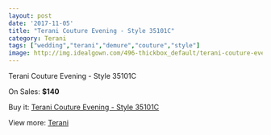 ```yaml
---
layout: post
date: '2017-11-05'
title: "Terani Couture Evening - Style 35101C"
category: Terani
tags: ["wedding","terani","demure","couture","style"]
image: http://img.idealgown.com/496-thickbox_default/terani-couture-evening-style-35101c.jpg
---
```

Terani Couture Evening - Style 35101C

On Sales: **$140**
<a href="https://www.idealgown.com/en/terani/182-terani-couture-evening-style-35101c.html"><amp-img layout="responsive" width="600" height="600" src="//img.idealgown.com/496-thickbox_default/terani-couture-evening-style-35101c.jpg" alt="Terani Couture Evening - Style 35101C 0" /></a>
<a href="https://www.idealgown.com/en/terani/182-terani-couture-evening-style-35101c.html"><amp-img layout="responsive" width="600" height="600" src="//img.idealgown.com/497-thickbox_default/terani-couture-evening-style-35101c.jpg" alt="Terani Couture Evening - Style 35101C 1" /></a>

Buy it: [Terani Couture Evening - Style 35101C](https://www.idealgown.com/en/terani/182-terani-couture-evening-style-35101c.html "Terani Couture Evening - Style 35101C")

View more: [Terani](https://www.idealgown.com/en/4-terani "Terani")